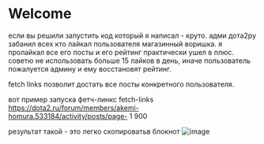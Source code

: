 # Welcome
если вы решили запустить код который я написал - круто. 
адми дота2ру забанил всех кто лайкал пользователя магазинный воришка.
я пролайкал все его посты и его рейтинг практически ушел в плюс.
советю не использовать больше 15 лайков в день, иначе пользователь пожалуется админу и ему восстановят рейтинг.

fetch links позволит достать все посты конкретного пользователя.

вот пример запуска фетч-линкс
fetch-links https://dota2.ru/forum/members/akemi-homura.533184/activity/posts/page- 1 900

результат такой - это легко скопироватьв  блокнот
![image](https://user-images.githubusercontent.com/56394602/156843201-991ebd88-162b-4a38-9ff2-aaf1f9583860.png)

